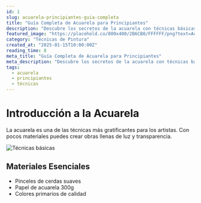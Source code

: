 ```yaml
---
id: 1
slug: acuarela-principiantes-guia-completa
title: "Guía Completa de Acuarela para Principiantes"
description: "Descubre los secretos de la acuarela con técnicas básicas que transformarán tus primeras obras en verdaderas piezas artísticas."
featured_image: "https://placehold.co/800x400/2B6CB0/FFFFFF/png?text=Acuarela+Principiantes"
category: "Técnicas de Pintura"
created_at: "2025-01-15T10:00:00Z"
reading_time: 8
meta_title: "Guía Completa de Acuarela para Principiantes"
meta_description: "Descubre los secretos de la acuarela con técnicas básicas para transformar tus primeras obras."
tags:
  - acuarela
  - principiantes
  - técnicas
---
```


# Introducción a la Acuarela

La acuarela es una de las técnicas más gratificantes para los artistas. Con pocos materiales puedes crear obras llenas de luz y transparencia.

![Técnicas básicas](https://placehold.co/600x350/38A169/FFFFFF/png?text=Técnicas+Básicas)

## Materiales Esenciales

- Pinceles de cerdas suaves
- Papel de acuarela 300g
- Colores primarios de calidad

